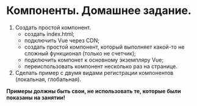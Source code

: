 # Компоненты. Домашнее задание.

1) Создать простой компонент.
   - создать index.html;
   - подключить Vue через CDN;
   - создать простой компонент, который выполняет какой-то не
   сложный функционал (только не счетчик);
   - подключить компонет к основному экземпляру Vue;
   - переиспользовать компонент несколько раз на странице.
2) Сделать пример с двумя видами регистрации компонентов
   (локальная, глобальная).

**Примеры должны быть свои, не использовать те, которые были
показаны на занятии!**
